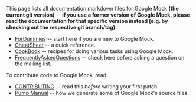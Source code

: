 This page lists all documentation markdown files for Google Mock **(the
current git version)**
-- **if you use a former version of Google Mock, please read the
documentation for that specific version instead (e.g. by checking out
the respective git branch/tag).**

  * [ForDummies](thirdparty/gtest/googlemock/docs/ForDummies.md) -- start here if you are new to Google Mock.
  * [CheatSheet](thirdparty/gtest/googlemock/docs/CheatSheet.md) -- a quick reference.
  * [CookBook](thirdparty/gtest/googlemock/docs/CookBook.md) -- recipes for doing various tasks using Google Mock.
  * [FrequentlyAskedQuestions](thirdparty/gtest/googlemock/docs/FrequentlyAskedQuestions.md) -- check here before asking a question on the mailing list.

To contribute code to Google Mock, read:

  * [CONTRIBUTING](../CONTRIBUTING.md) -- read this _before_ writing your first patch.
  * [Pump Manual](thirdparty/gtest/googletest/docs/PumpManual.md) -- how we generate some of Google Mock's source files.
